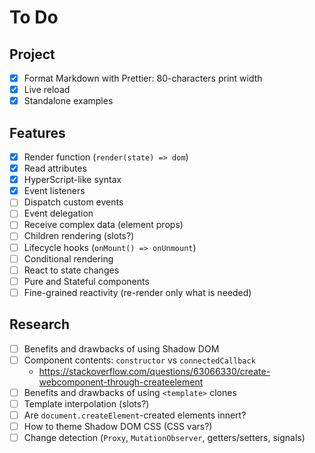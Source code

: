 # To Do

## Project

- [x] Format Markdown with Prettier: 80-characters print width
- [x] Live reload
- [x] Standalone examples

## Features

- [x] Render function (`render(state) => dom`)
- [x] Read attributes
- [x] HyperScript-like syntax
- [x] Event listeners
- [ ] Dispatch custom events
- [ ] Event delegation
- [ ] Receive complex data (element props)
- [ ] Children rendering (slots?)
- [ ] Lifecycle hooks (`onMount() => onUnmount`)
- [ ] Conditional rendering
- [ ] React to state changes
- [ ] Pure and Stateful components
- [ ] Fine-grained reactivity (re-render only what is needed)

## Research

- [ ] Benefits and drawbacks of using Shadow DOM
- [ ] Component contents: `constructor` vs `connectedCallback`
  - <https://stackoverflow.com/questions/63066330/create-webcomponent-through-createelement>
- [ ] Benefits and drawbacks of using `<template>` clones
- [ ] Template interpolation (slots?)
- [ ] Are `document.createElement`-created elements innert?
- [ ] How to theme Shadow DOM CSS (CSS vars?)
- [ ] Change detection (`Proxy`, `MutationObserver`, getters/setters, signals)
